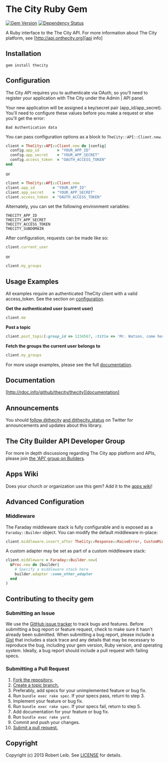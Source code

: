 # The City Ruby Gem

[![Gem Version](https://badge.fury.io/rb/thecity.png)](http://badge.fury.io/rb/thecity)
[![Dependency Status](https://gemnasium.com/thecity/thecity.png)](https://gemnasium.com/thecity/thecity)

A Ruby interface to the The City API. For more information about The City platform, see [http://api.onthecity.org][api info]

[api info]: http://api.onthecity.org

## Installation
    gem install thecity

## Configuration
The City API requires you to authenticate via OAuth, so you'll need to
register your application with The City under the Admin | API panel.

Your new application will be assigned a key/secret pair (app_id/app_secret). You'll need
to configure these values before you make a request or else you'll get the
error:

    Bad Authentication data

You can pass configuration options as a block to `TheCity::API::Client.new`.

```ruby
client = TheCity::API::Client.new do |config|
  config.app_id        = "YOUR_APP_ID"
  config.app_secret    = "YOUR_APP_SECRET"
  config.access_token  = "OAUTH_ACCESS_TOKEN"
end
```

or

```ruby
client = TheCity::API::Client.new
client.app_id        = "YOUR_APP_ID"
client.app_secret    = "YOUR_APP_SECRET"
client.access_token  = "OAUTH_ACCESS_TOKEN"
```

Alternately, you can set the following environment variables:

    THECITY_APP_ID
    THECITY_APP_SECRET
    THECITY_ACCESS_TOKEN
    THECITY_SUBDOMAIN

After configuration, requests can be made like so:

```ruby
client.current_user
```

or

```ruby
client.my_groups
```

## Usage Examples
All examples require an authenticated TheCity client with a valid access_token. See the section on <a
href="#configuration">configuration</a>.

**Get the authenticated user (current user)**

```ruby
client.me
```
**Post a topic**

```ruby
client.post_topic(:group_id => 1234567, :title => 'Mr. Watson, come here', :body => 'I want to see you.')
```
**Fetch the groups the current user belongs to**

```ruby
client.my_groups
```

For more usage examples, please see the full [documentation][].

## Documentation
[http://rdoc.info/github/thecity/thecity][documentation]

[documentation]: http://rdoc.info/github/thecity/thecity

## Announcements
You should [follow @thecity][follow] [and @thecity_status][follow_status] on Twitter for announcements and updates about
this library.

[follow]: https://twitter.com/thecity
[follow_status]: https://twitter.com/thecity_status

## The City Builder API Developer Group
For more in depth discussiong regarding The City app platform and APIs, please join [the 'API' group on Builders][builders group].

[builders group]: https://builders.onthecity.org/groups/api

## Apps Wiki
Does your church or organization use this gem? Add it to the [apps
wiki][apps]!

[apps]: https://github.com/robertleib/thecity/wiki/apps

## Advanced Configuration

### Middleware
The Faraday middleware stack is fully configurable and is exposed as a
`Faraday::Builder` object. You can modify the default middleware in-place:

```ruby
client.middleware.insert_after TheCity::Response::RaiseError, CustomMiddleware
```

A custom adapter may be set as part of a custom middleware stack:

```ruby
client.middleware = Faraday::Builder.new(
  &Proc.new do |builder|
    # Specify a middleware stack here
    builder.adapter :some_other_adapter
  end
)
```

## Contributing to thecity gem

### Submitting an Issue
We use the [GitHub issue tracker][issues] to track bugs and features. Before
submitting a bug report or feature request, check to make sure it hasn't
already been submitted. When submitting a bug report, please include a [Gist][]
that includes a stack trace and any details that may be necessary to reproduce
the bug, including your gem version, Ruby version, and operating system.
Ideally, a bug report should include a pull request with failing specs.

[issues]: https://github.com/robertleib/thecity/issues
[gist]: https://gist.github.com/

### Submitting a Pull Request
1. [Fork the repository.][fork]
2. [Create a topic branch.][branch]
3. Preferably, add specs for your unimplemented feature or bug fix.
4. Run `bundle exec rake spec`. If your specs pass, return to step 3.
5. Implement your feature or bug fix.
6. Run `bundle exec rake spec`. If your specs fail, return to step 5.
7. Add documentation for your feature or bug fix.
8. Run `bundle exec rake yard`.
9. Commit and push your changes.
10. [Submit a pull request.][pr]

[fork]: http://help.github.com/fork-a-repo/
[branch]: http://learn.github.com/p/branching.html
[pr]: http://help.github.com/send-pull-requests/

## Copyright
Copyright (c) 2013 Robert Leib.
See [LICENSE][] for details.

[license]: LICENSE.md
